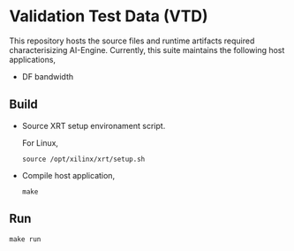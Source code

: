 # Validation Test Data (VTD)

This repository hosts the source files and runtime artifacts required characterisizing AI-Engine. Currently, this suite maintains the following host  applications,
- DF bandwidth 
    

## Build
- Source XRT setup environament script.

  For Linux,
  ```
  source /opt/xilinx/xrt/setup.sh
  ```
- Compile host application,

  ```
  make
  ```
## Run

```
make run
```
